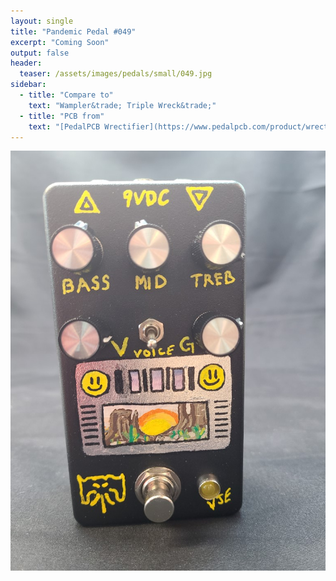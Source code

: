 ```yaml
---
layout: single
title: "Pandemic Pedal #049"
excerpt: "Coming Soon"
output: false
header:
  teaser: /assets/images/pedals/small/049.jpg
sidebar:
  - title: "Compare to"
    text: "Wampler&trade; Triple Wreck&trade;"
  - title: "PCB from"
    text: "[PedalPCB Wrectifier](https://www.pedalpcb.com/product/wrectifier/)"
---
```


[![header](/assets/images/pedals/049.jpg)](/assets/images/pedals/049.jpg)
